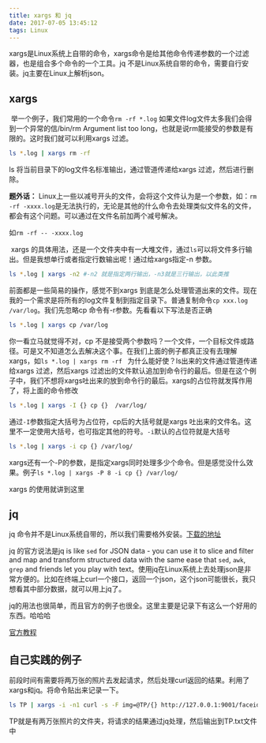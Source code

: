 ```yaml
---
title: xargs 和 jq
date: 2017-07-05 13:45:12
tags: Linux
---
```


​	xargs是Linux系统上自带的命令，xargs命令是给其他命令传递参数的一个过滤器，也是组合多个命令的一个工具。jq 不是Linux系统自带的命令，需要自行安装。jq主要在Linux上解析json。

## xargs

​	举一个例子，我们常用的一个命令`rm -rf *.log` 如果文件log文件太多我们会得到一个异常的信/bin/rm Argument list too long，也就是说rm能接受的参数是有限的。这时我们就可以利用xargs 过滤。

```sh
ls *.log | xargs rm -rf 
```

ls 将当前目录下的log文件名标准输出，通过管道传递给xargs 过滤，然后进行删除。

**题外话：** Linux上一些以减号开头的文件，会将这个文件认为是一个参数，如：`rm -rf -xxxx.log`是无法执行的，无论是其他的什么命令去处理类似文件名的文件，都会有这个问题。可以通过在文件名前加两个减号解决。

如`rm -rf -- -xxxx.log`

​	xargs 的具体用法，还是一个文件夹中有一大堆文件，通过`ls`可以将文件多行输出。但是我想单行或者指定行数输出呢！通过给xargs指定-n 参数。

```sh
ls *.log | xargs -n2 #-n2 就是指定两行输出，-n3就是三行输出，以此类推
```

前面都是一些简易的操作，感觉不到xargs 到底是怎么处理管道出来的文件。现在我的一个需求是将所有的log文件复制到指定目录下。普通复制命令`cp xxx.log /var/log`。我们先忽略cp 命令有-r参数。先看看以下写法是否正确

```sh
ls *.log | xargs cp /var/log
```

你一看立马就觉得不对，cp 不是接受两个参数吗？一个文件，一个目标文件或路径。可是又不知道怎么去解决这个事。在我们上面的例子都真正没有去理解xargs，如`ls *.log | xargs rm -rf ` 为什么能好使？ls出来的文件通过管道传递给xargs 过滤，然后xargs 过滤出的文件默认追加到命令行的最后。但是在这个例子中，我们不想将xargs吐出来的放到命令行的最后。xargs的占位符就发挥作用了，将上面的命令修改

 ```sh
ls *.log | xargs -I {} cp {}  /var/log/
 ```

通过`-I`参数指定大括号为占位符，cp后的大括号就是xargs 吐出来的文件名。这里不一定使用大括号，也可指定其他的符号。`-i`默认的占位符就是大括号

```sh
ls *.log | xargs -i cp {} /var/log/
```

xargs还有一个-P的参数，是指定xargs同时处理多少个命令。但是感觉没什么效果。例子`ls *.log | xargs -P 8 -i cp {} /var/log/`

xargs 的使用就讲到这里

## jq

jq 命令并不是Linux系统自带的，所以我们需要格外安装。[下载的地址](https://stedolan.github.io/jq/download/)

jq 的官方说法是jq is like `sed` for JSON data - you can use it to slice and filter and map and transform structured data with the same ease that `sed`, `awk`, `grep` and friends let you play with text。使用jq在Linux系统上去处理json是非常方便的。比如在终端上curl一个接口，返回一个json，这个json可能很长，我只想看其中部分数据，就可以用上jq了。

jq的用法也很简单，而且官方的例子也很全。这里主要是记录下有这么一个好用的东西。哈哈哈

[ 官方教程](https://stedolan.github.io/jq/tutorial/)



## 自己实践的例子

前段时间有需要将两万张的照片去发起请求，然后处理curl返回的结果。利用了xargs和jq。将命令贴出来记录一下。

```sh
ls TP | xargs -i -n1 curl -s -F img=@TP/{} http://127.0.0.1:9001/faceid/v1/liveness_cfg                                                                 | jq -c -r '[.liveness.mask,.liveness.replay,.liveness.graphics]' > TP.txt &
```

TP就是有两万张照片的文件夹，将请求的结果通过jq处理，然后输出到TP.txt文件 中